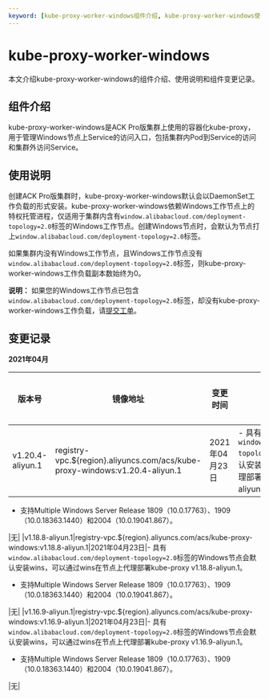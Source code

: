 ```yaml
---
keyword: [kube-proxy-worker-windows组件介绍, kube-proxy-worker-windows使用说明, kube-proxy-worker-windows组件变更记录]
---
```


# kube-proxy-worker-windows

本文介绍kube-proxy-worker-windows的组件介绍、使用说明和组件变更记录。

## 组件介绍

kube-proxy-worker-windows是ACK Pro版集群上使用的容器化kube-proxy，用于管理Windows节点上Service的访问入口，包括集群内Pod到Service的访问和集群外访问Service。

## 使用说明

创建ACK Pro版集群时，kube-proxy-worker-windows默认会以DaemonSet工作负载的形式安装。kube-proxy-worker-windows依赖Windows工作节点上的特权托管进程，仅适用于集群内含有`window.alibabacloud.com/deployment-topology=2.0`标签的Windows工作节点。创建Windows节点时，会默认为节点打上`window.alibabacloud.com/deployment-topology=2.0`标签。

如果集群内没有Windows工作节点，且Windows工作节点没有`window.alibabacloud.com/deployment-topology=2.0`标签，则kube-proxy-worker-windows工作负载副本数始终为0。

**说明：** 如果您的Windows工作节点已包含`window.alibabacloud.com/deployment-topology=2.0`标签，却没有kube-proxy-worker-windows工作负载，请[提交工单](https://workorder-intl.console.aliyun.com/console.htm)。

## 变更记录

**2021年04月**

|版本号|镜像地址|变更时间|变更内容|变更影响|
|---|----|----|----|----|
|v1.20.4-aliyun.1|registry-vpc.$\{region\}.aliyuncs.com/acs/kube-proxy-windows:v1.20.4-aliyun.1|2021年04月23日|-   具有`window.alibabacloud.com/deployment-topology=2.0`标签的Windows节点会默认安装wins，可以通过wins在节点上代理部署kube-proxy v1.20.4-aliyun.1。
-   支持Multiple Windows Server Release 1809（10.0.17763）、1909（10.0.18363.1440）和2004（10.0.19041.867）。

|无|
|v1.18.8-aliyun.1|registry-vpc.$\{region\}.aliyuncs.com/acs/kube-proxy-windows:v1.18.8-aliyun.1|2021年04月23日|-   具有`window.alibabacloud.com/deployment-topology=2.0`标签的Windows节点会默认安装wins，可以通过wins在节点上代理部署kube-proxy v1.18.8-aliyun.1。
-   支持Multiple Windows Server Release 1809（10.0.17763）、1909（10.0.18363.1440）和2004（10.0.19041.867）。

|无|
|v1.16.9-aliyun.1|registry-vpc.$\{region\}.aliyuncs.com/acs/kube-proxy-windows:v1.16.9-aliyun.1|2021年04月23日|-   具有`window.alibabacloud.com/deployment-topology=2.0`标签的Windows节点会默认安装wins，可以通过wins在节点上代理部署kube-proxy v1.16.9-aliyun.1。
-   支持Multiple Windows Server Release 1809（10.0.17763）、1909（10.0.18363.1440）和2004（10.0.19041.867）。

|无|

